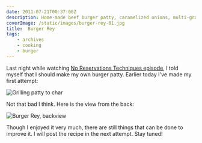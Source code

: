```yaml
---
date: 2011-07-21T00:37:00Z
description: Home-made beef burger patty, caramelized onions, multi-grained bun, and fresh greens
coverImage: /static/images/burger-rey-01.jpg
title:  Burger Rey
tags: 
    - archives  
    - cooking 
    - burger
---
```


Last night while watching [No Reservations Techniques episode](http://www.travelchannel.com/TV_Shows/Anthony_Bourdain/Photos/Slideshow_Techniques_Journal?fbid=null), I told myself that I should make my own burger patty. Earlier today I've made my first attempt:

<img src="/static/images/burger-rey-patty.jpg" title="Grilling patty to char">

Not that bad I think. Here is the view from the back:

<img src="/static/images/burger-rey-02.jpg" title="Burger Rey, backview">

Though I enjoyed it very much, there are still things that can be done to improve it. I will post the recipe in the next attempt. Stay tuned!
